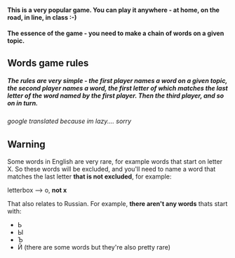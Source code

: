 #### This is a very popular game. You can play it anywhere - at home, on the road, in line, in class :-)

#### The essence of the game - you need to make a chain of words on a given topic.

## Words game rules

##### The rules are very simple - the first player names a word on a given topic, the second player names a word, the first letter of which matches the last letter of the word named by the first player. Then the third player, and so on in turn.

###### google translated because im lazy.... sorry

## Warning

Some words in English are very rare, for example words that start on letter X. So these words will be excluded, and you'll need to name a word that matches the last letter **that is not excluded**, for example:

letterbox --> o, **not x**

That also relates to Russian. For example, **there aren't any words** thats start with: 

- Ь
- Ы
- Ъ
- Й (there are some words but they're also pretty rare)

